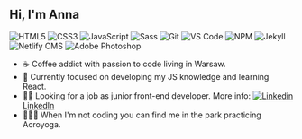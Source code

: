 
## Hi, I'm Anna 
![HTML5](https://img.shields.io/badge/-HTML5-%23E44D27?style=flat-square&logo=html5&logoColor=ffffff)
![CSS3](https://img.shields.io/badge/-CSS3-%231572B6?style=flat-square&logo=css3)
![JavaScript](https://img.shields.io/badge/-JavaScript-%23F7DF1E?style=flat-square&logo=javascript&logoColor=FFFFFF&labelColor=%23F7DF1C&color=%23F7DF1E)
![Sass](https://img.shields.io/badge/-Sass-%23CC6699?style=flat-square&logo=sass&logoColor=ffffff)
![Git](https://img.shields.io/badge/-Git-%23F05032?style=flat-square&logo=git&logoColor=%23ffffff)
![VS Code](https://img.shields.io/badge/-VSCode-%23007ACC?style=flat-square&logo=visual-studio-code)
![NPM](https://img.shields.io/badge/-NPM-CB3837?style=flat-square&logo=NPM&logoColor=white")
![Jekyll](https://img.shields.io/badge/-Jekyll-%23CC0000?style=flat-square&logo=Jekyll&logoColor=ffffff)
![Netlify CMS](https://img.shields.io/badge/-Netlify_CMS-%2300C7B7?style=flat-square&logo=Netlify&logoColor=ffffff)
![Adobe Photoshop](https://img.shields.io/badge/-Adobe_Photoshop-%2331A8FF?style=flat-square&logo=Adobe-Photoshop&logoColor=ffffff)

- ☕️ Coffee addict with passion to code living in Warsaw. 
- 🌱 Currently focused on developing my JS knowledge and learning React.
- 👨‍💻 Looking for a job as junior front-end developer. More info: [![Linkedin](https://i.stack.imgur.com/gVE0j.png) LinkedIn](https://www.linkedin.com/in/wysocka-anna/)
- 🤸🏻‍♀️ When I'm not coding you can find me in the park practicing Acroyoga. 




